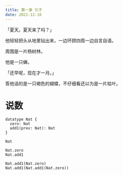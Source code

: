 ```yaml
---
title: 第一章 引子
date: 2021-12-16
---
```


「夏天。夏天来了吗？」

他轻轻把头从地里钻出来，一边环顾四周一边自言自语。

周围是一片杨树林。

他是一只蝉。

「还早呢，现在才一月。」

答他话的是一只褐色的蝴蝶，不仔细看还以为是一片枯叶。

# 说数

``` cicada
datatype Nat {
  zero: Nat
  add1(prev: Nat): Nat
}
```

``` cicada
Nat

Nat.zero
Nat.add1

Nat.add1(Nat.zero)
Nat.add1(Nat.add1(Nat.zero))
```
